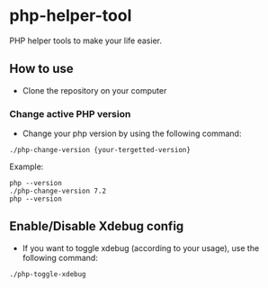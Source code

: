 # php-helper-tool

PHP helper tools to make your life easier.

## How to use
 
- Clone the repository on your computer

### Change active PHP version

- Change your php version by using the following command:
 
```
./php-change-version {your-tergetted-version}
```

Example:
```
php --version
./php-change-version 7.2
php --version
```

## Enable/Disable Xdebug config

- If you want to toggle xdebug (according to your usage), use the following command:
 
 ```
./php-toggle-xdebug
 ```
